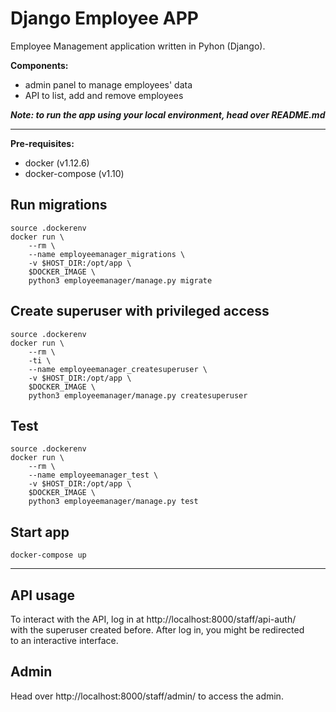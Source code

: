 # Django Employee APP
Employee Management application written in Pyhon (Django).

**Components:**
- admin panel to manage employees' data
- API to list, add and remove employees

***Note: to run the app using your local environment, head over README.md***

---

**Pre-requisites:**
- docker (v1.12.6)
- docker-compose (v1.10)

## Run migrations
```shell
source .dockerenv
docker run \
    --rm \
    --name employeemanager_migrations \
    -v $HOST_DIR:/opt/app \
    $DOCKER_IMAGE \
    python3 employeemanager/manage.py migrate
```

## Create superuser with privileged access
```shell
source .dockerenv
docker run \
    --rm \
    -ti \
    --name employeemanager_createsuperuser \
    -v $HOST_DIR:/opt/app \
    $DOCKER_IMAGE \
    python3 employeemanager/manage.py createsuperuser
```

## Test
```shell
source .dockerenv
docker run \
    --rm \
    --name employeemanager_test \
    -v $HOST_DIR:/opt/app \
    $DOCKER_IMAGE \
    python3 employeemanager/manage.py test
```

## Start app
```shell
docker-compose up
```

---

## API usage
To interact with the API, log in at http://localhost:8000/staff/api-auth/  
with the superuser created before. After log in, you might be redirected   
to an interactive interface.

## Admin
Head over http://localhost:8000/staff/admin/ to access the admin.
